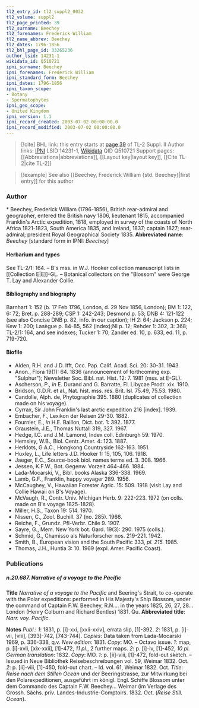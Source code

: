 ```yaml
---
tl2_entry_id: tl2_suppl2_0032
tl2_volume: suppl2
tl2_page_printed: 39
tl2_surname: Beechey
tl2_forenames: Frederick William
tl2_name_abbrev: Beechey
tl2_dates: 1796-1856
tl2_bhl_page_id: 33265236
author_lsid: 14231-1
wikidata_id: Q510721
ipni_surname: Beechey
ipni_forenames: Frederick William
ipni_standard_form: Beechey
ipni_dates: 1796-1856
ipni_taxon_scope: 
- Botany
- Spermatophytes
ipni_geo_scope: 
- United Kingdom
ipni_version: 1.1
ipni_record_created: 2003-07-02 00:00:00.0
ipni_record_modified: 2003-07-02 00:00:00.0
---
```


> [!cite] BHL link: this entry starts at [page 39](https://www.biodiversitylibrary.org/page/33265236) of TL-2 Suppl. II
> Author links: [IPNI](https://www.ipni.org/a/14231-1) LSID 14231-1, [Wikidata](https://www.wikidata.org/wiki/Q510721) QID Q510721
> Support pages: [[Abbreviations|abbreviations]], [[Layout key|layout key]], [[Cite TL-2|cite TL-2]]

> [!example] See also [[Beechey, Frederick William {std. Beechey}|first entry]] for this author

### Author

\* Beechey, Frederick William (1796-1856), British rear-admiral and geographer, entered the British navy 1806, lieutenant 1815, accompanied Franklin's Arctic expedition, 1818, employed in survey of the coasts of North Africa 1821-1823, South America 1835, and Ireland, 1837; captain 1827; rear-admiral; president Royal Geographical Society 1835. 
**Abbreviated name**: *Beechey* \[standard form in IPNI: *Beechey*\]

#### Herbarium and types

See TL-2/1: 164. – B's mss. in W.J. Hooker collection manuscript lists in [[Collection E|E]]-GL. – Botanical collectors on the "Blossom" were George T. Lay and Alexander Collie.

#### Bibliography and biography

Barnhart 1: 152 (b. 17 Feb 1796, London, d. 29 Nov 1856, London); BM 1: 122, 6: 72; Bret. p. 288-289; CSP 1: 242-243; Desmond p. 53; DNB 4: 121-122 (see also Concise DNB p. 82, info. in our caption); IH 2: 64; Jackson p. 224; Kew 1: 200; Lasègue p. 84-85, 562 (index);NI p. 12; Rehder 1: 302, 3: 368; TL-2/1: 164, and see indexes; Tucker 1: 70; Zander ed. 10, p. 633, ed. 11, p. 719-720.

#### Biofile

- Alden, R.H. and J.D. Ifft, Occ. Pap. Calif. Acad. Sci. 20: 30-31. 1943.
- Anon., Flora 19(1): 64. 1836 (announcement of forthcoming exp. "Sulphur"); Newsletter Soc. Bibl. nat. Hist. 12: 7. 1981 (mss. at E-GL).
- Ascherson, P., *in* E. Durand and G. Barratte, Fl. Libycae Prodr. xix. 1910.
- Bridson, G.D.R. et al., Nat. hist. mss. res. Brit. Isl. 75.49, 75.53. 1980.
- Candolle, Alph. de, Phytographie 395. 1880 (duplicates of collection made on his voyage).
- Cyrrax, Sir John Franklin's last arctic expedition 216 \[index\]. 1939.
- Embacher, F., Lexikon der Reisen 29-30. 1882.
- Fournier, E., *in* H.E. Baillon, Dict. bot. 1: 392. 1877.
- Graustein, J.E., Thomas Nuttall 319, 327. 1967.
- Hedge, I.C. and J.M. Lamond, Index coll. Edinburgh 59. 1970.
- Hemsley, W.B., Biol. Centr. Amer. 4: 123. 1887.
- Herklots, G.A.C., Hongkong Countryside 162-163. 1951.
- Huxley, L., Life letters J.D. Hooker 1: 15, 105, 106. 1918.
- Jaeger, E.C., Source-book biol. names terms ed. 3. 308. 1966.
- Jessen, K.F.W., Bot. Gegenw. Vorzeit 464-466. 1884.
- Lada-Mocarski, V., Bibl. books Alaska 336-338. 1969.
- Lamb, G.F., Franklin, happy voyager 289. 1956.
- McCaughey, V., Hawaiian Forester Agric. 15: 509. 1918 (visit Lay and Collie Hawaii on B's Voyage).
- McVaugh, R., Contr. Univ. Michigan Herb. 9: 222-223. 1972 (on colls. made on B's voyage 1825-1828).
- Miller, H.S., Taxon 19: 514. 1970.
- Nissen, C., Zool. Buchill. 37 (no. 285). 1966.
- Reiche, F., Grundz. Pfl-Verbr. Chile 9. 1907.
- Sayre, G., Mem. New York bot. Gard. 19(3): 290. 1975 (colls.).
- Schmid, G., Chamisso als Naturforscher nos. 219-221. 1942.
- Smith, B., European vision and the South Pacific 333, *pl. 215.* 1985.
- Thomas, J.H., Huntia 3: 10. 1969 (expl. Amer. Pacific Coast).

### Publications

##### n.20.687. Narrative of a voyage to the Pacific

**Title**
*Narrative of a voyage to the Pacific* and Beering's Strait, to co-operate with the Polar expeditions: performed in His Majesty's Ship Blossom, under the command of Captain F.W. Beechey, R.N.... in the years 1825, 26, 27, 28... London (Henry Colburn and Richard Bentles) 1831. Qu.
**Abbreviated title**: *Narr. voy. Pacific*.

**Notes**
*Publ*.: *1*: 1831, p. \[i\]-xxi, \[xxii-xxiv\], errata slip, \[1\]-392.
*2*: 1831, p. \[i\]-vii, \[viii\], \[393\]-742, \[743-744\].
*Copies*: Data taken from Lada-Mocarski 1969, p. 336-338, q.v.
*New edition*: 1831. *Copy*: MO. – Octavo issue.
*1*: map, p. \[i\]-xvii, \[xix-xxii\], \[1\]-472, *11 pl*., 2 further maps.
*2*: p. \[i\]-iv, \[1\]-452, *10 pl.
German translation*: 1832. *Copy*: MO.
*1*: p. \[ii\]-viii, \[1\]-472, fold-out sketch. – Issued in Neue Bibliothek Reisebeschreibungen vol. 59, Weimar 1832. Oct.
*2*: p. \[ii\]-viii, \[1\]-450, fold-out chart. – Id. vol. 61, Weimar 1832. Oct.
*Title*: *Reise nach dem Stillen Ocean* und der Beeringstrasse, zur Mitwirkung bei den Polarexpeditionen, ausgeführt im königl. Engl. Schiffe Blossom unter dem Commando des Captain F.W. Beechey... Weimar (im Verlage des Grossh. Sächs. priv. Landes-Industrie-Comptoirs. 1832. Oct. (*Reise Still. Ocean*).

